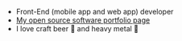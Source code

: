* Front-End (mobile app and web app) developer
* [My open source software portfolio page](https://raimon49.github.io/my-portfolio/)
* I love craft beer :beer: and heavy metal :metal:

